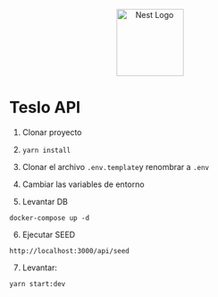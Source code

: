 <p align="center">
  <a href="http://nestjs.com/" target="blank"><img src="https://nestjs.com/img/logo-small.svg" width="120" alt="Nest Logo" /></a>
</p>

# Teslo API

1. Clonar proyecto

2. `yarn install`

3. Clonar el archivo `.env.template`y renombrar a `.env`

4. Cambiar las variables de entorno

5. Levantar DB

```
docker-compose up -d
```

6. Ejecutar SEED

```
http://localhost:3000/api/seed
```

7. Levantar:

```
yarn start:dev
```
